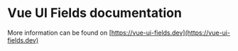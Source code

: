 # Vue UI Fields documentation

More information can be found on [https://vue-ui-fields.dev](https://vue-ui-fields.dev)

